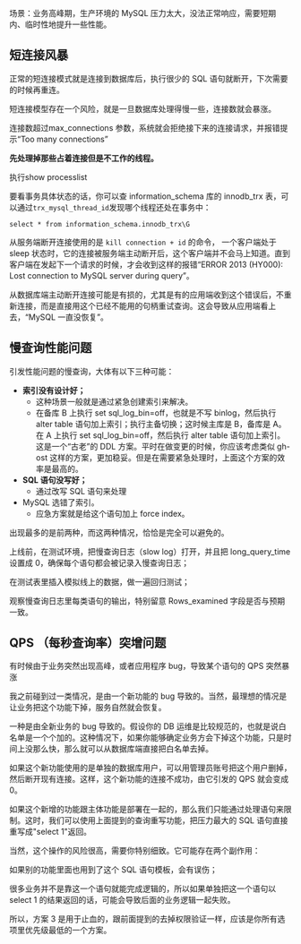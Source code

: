 场景：业务高峰期，生产环境的 MySQL 压力太大，没法正常响应，需要短期内、临时性地提升一些性能。

## 短连接风暴

正常的短连接模式就是连接到数据库后，执行很少的 SQL 语句就断开，下次需要的时候再重连。

短连接模型存在一个风险，就是一旦数据库处理得慢一些，连接数就会暴涨。

连接数超过max_connections 参数，系统就会拒绝接下来的连接请求，并报错提示“Too many connections”



**先处理掉那些占着连接但是不工作的线程。**

执行show processlist

要看事务具体状态的话，你可以查 information_schema 库的 innodb_trx 表，可以通过`trx_mysql_thread_id`发现哪个线程还处在事务中：

```mysql
select * from information_schema.innodb_trx\G
```

从服务端断开连接使用的是 `kill connection + id` 的命令， 一个客户端处于 sleep 状态时，它的连接被服务端主动断开后，这个客户端并不会马上知道。直到客户端在发起下一个请求的时候，才会收到这样的报错“ERROR 2013 (HY000): Lost connection to MySQL server during query”。

从数据库端主动断开连接可能是有损的，尤其是有的应用端收到这个错误后，不重新连接，而是直接用这个已经不能用的句柄重试查询。这会导致从应用端看上去，“MySQL 一直没恢复”。

## 慢查询性能问题

引发性能问题的慢查询，大体有以下三种可能：

- **索引没有设计好；**
  - 这种场景一般就是通过紧急创建索引来解决。
  - 在备库 B 上执行 set sql_log_bin=off，也就是不写 binlog，然后执行 alter table 语句加上索引；执行主备切换；这时候主库是 B，备库是 A。在 A 上执行 set sql_log_bin=off，然后执行 alter table 语句加上索引。这是一个“古老”的 DDL 方案。平时在做变更的时候，你应该考虑类似 gh-ost 这样的方案，更加稳妥。但是在需要紧急处理时，上面这个方案的效率是最高的。
- **SQL 语句没写好；**
  - 通过改写 SQL 语句来处理
- MySQL 选错了索引。
  - 应急方案就是给这个语句加上 force index。

出现最多的是前两种，而这两种情况，恰恰是完全可以避免的。

上线前，在测试环境，把慢查询日志（slow log）打开，并且把 long_query_time 设置成 0，确保每个语句都会被记录入慢查询日志；

在测试表里插入模拟线上的数据，做一遍回归测试；

观察慢查询日志里每类语句的输出，特别留意 Rows_examined 字段是否与预期一致。

## QPS （每秒查询率）突增问题

有时候由于业务突然出现高峰，或者应用程序 bug，导致某个语句的 QPS 突然暴涨

我之前碰到过一类情况，是由一个新功能的 bug 导致的。当然，最理想的情况是让业务把这个功能下掉，服务自然就会恢复。

一种是由全新业务的 bug 导致的。假设你的 DB 运维是比较规范的，也就是说白名单是一个个加的。这种情况下，如果你能够确定业务方会下掉这个功能，只是时间上没那么快，那么就可以从数据库端直接把白名单去掉。

如果这个新功能使用的是单独的数据库用户，可以用管理员账号把这个用户删掉，然后断开现有连接。这样，这个新功能的连接不成功，由它引发的 QPS 就会变成 0。

如果这个新增的功能跟主体功能是部署在一起的，那么我们只能通过处理语句来限制。这时，我们可以使用上面提到的查询重写功能，把压力最大的 SQL 语句直接重写成"select 1"返回。

当然，这个操作的风险很高，需要你特别细致。它可能存在两个副作用：

如果别的功能里面也用到了这个 SQL 语句模板，会有误伤；

很多业务并不是靠这一个语句就能完成逻辑的，所以如果单独把这一个语句以 select 1 的结果返回的话，可能会导致后面的业务逻辑一起失败。

所以，方案 3 是用于止血的，跟前面提到的去掉权限验证一样，应该是你所有选项里优先级最低的一个方案。